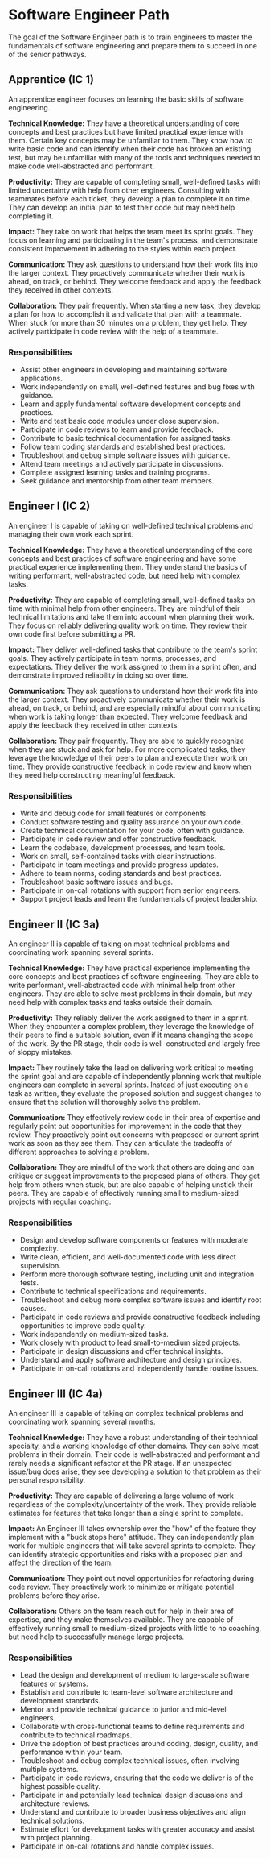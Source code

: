 # Software Engineer Path

The goal of the Software Engineer path is to train engineers to master the fundamentals of software engineering and prepare them to succeed in one of the senior pathways.

## Apprentice (IC 1)

An apprentice engineer focuses on learning the basic skills of software engineering.

**Technical Knowledge:** They have a theoretical understanding of core concepts and best practices but have limited practical experience with them. Certain key concepts may be unfamiliar to them. They know how to write basic code and can identify when their code has broken an existing test, but may be unfamiliar with many of the tools and techniques needed to make code well-abstracted and performant.

**Productivity:** They are capable of completing small, well-defined tasks with limited uncertainty with help from other engineers. Consulting with teammates before each ticket, they develop a plan to complete it on time. They can develop an initial plan to test their code but may need help completing it.

**Impact:** They take on work that helps the team meet its sprint goals. They focus on learning and participating in the team's process, and demonstrate consistent improvement in adhering to the styles within each project.

**Communication:** They ask questions to understand how their work fits into the larger context. They proactively communicate whether their work is ahead, on track, or behind. They welcome feedback and apply the feedback they received in other contexts.

**Collaboration:** They pair frequently. When starting a new task, they develop a plan for how to accomplish it and validate that plan with a teammate. When stuck for more than 30 minutes on a problem, they get help. They actively participate in code review with the help of a teammate.

### Responsibilities

* Assist other engineers in developing and maintaining software applications.
* Work independently on small, well-defined features and bug fixes with guidance.
* Learn and apply fundamental software development concepts and practices.
* Write and test basic code modules under close supervision.
* Participate in code reviews to learn and provide feedback.
* Contribute to basic technical documentation for assigned tasks.
* Follow team coding standards and established best practices.
* Troubleshoot and debug simple software issues with guidance.
* Attend team meetings and actively participate in discussions.
* Complete assigned learning tasks and training programs.
* Seek guidance and mentorship from other team members.

## Engineer I (IC 2)

An engineer I is capable of taking on well-defined technical problems and managing their own work each sprint.

**Technical Knowledge:** They have a theoretical understanding of the core concepts and best practices of software engineering and have some practical experience implementing them. They understand the basics of writing performant, well-abstracted code, but need help with complex tasks.

**Productivity:** They are capable of completing small, well-defined tasks on time with minimal help from other engineers. They are mindful of their technical limitations and take them into account when planning their work. They focus on reliably delivering quality work on time. They review their own code first before submitting a PR.

**Impact:** They deliver well-defined tasks that contribute to the team's sprint goals. They actively participate in team norms, processes, and expectations. They deliver the work assigned to them in a sprint often, and demonstrate improved reliability in doing so over time.

**Communication:** They ask questions to understand how their work fits into the larger context. They proactively communicate whether their work is ahead, on track, or behind, and are especially mindful about communicating when work is taking longer than expected. They welcome feedback and apply the feedback they received in other contexts.

**Collaboration:** They pair frequently. They are able to quickly recognize when they are stuck and ask for help. For more complicated tasks, they leverage the knowledge of their peers to plan and execute their work on time. They provide constructive feedback in code review and know when they need help constructing meaningful feedback.

### Responsibilities

* Write and debug code for small features or components.
* Conduct software testing and quality assurance on your own code.
* Create technical documentation for your code, often with guidance.
* Participate in code review and offer constructive feedback.
* Learn the codebase, development processes, and team tools.
* Work on small, self-contained tasks with clear instructions.
* Participate in team meetings and provide progress updates.
* Adhere to team norms, coding standards and best practices.
* Troubleshoot basic software issues and bugs.
* Participate in on-call rotations with support from senior engineers.
* Support project leads and learn the fundamentals of project leadership.


## Engineer II (IC 3a)

An engineer II is capable of taking on most technical problems and coordinating work spanning several sprints.

**Technical Knowledge:** They have practical experience implementing the core concepts and best practices of software engineering. They are able to write performant, well-abstracted code with minimal help from other engineers. They are able to solve most problems in their domain, but may need help with complex tasks and tasks outside their domain.

**Productivity:** They reliably deliver the work assigned to them in a sprint. When they encounter a complex problem, they leverage the knowledge of their peers to find a suitable solution, even if it means changing the scope of the work. By the PR stage, their code is well-constructed and largely free of sloppy mistakes.

**Impact:** They routinely take the lead on delivering work critical to meeting the sprint goal and are capable of independently planning work that multiple engineers can complete in several sprints. Instead of just executing on a task as written, they evaluate the proposed solution and suggest changes to ensure that the solution will thoroughly solve the problem.

**Communication:** They effectively review code in their area of expertise and regularly point out opportunities for improvement in the code that they review. They proactively point out concerns with proposed or current sprint work as soon as they see them. They can articulate the tradeoffs of different approaches to solving a problem.

**Collaboration:** They are mindful of the work that others are doing and can critique or suggest improvements to the proposed plans of others. They get help from others when stuck, but are also capable of helping unstick their peers. They are capable of effectively running small to medium-sized projects with regular coaching.

### Responsibilities

* Design and develop software components or features with moderate complexity.
* Write clean, efficient, and well-documented code with less direct supervision.
* Perform more thorough software testing, including unit and integration tests.
* Contribute to technical specifications and requirements.
* Troubleshoot and debug more complex software issues and identify root causes.
* Participate in code reviews and provide constructive feedback including opportunities to improve code quality.
* Work independently on medium-sized tasks.
* Work closely with product to lead small-to-medium sized projects.
* Participate in design discussions and offer technical insights.
* Understand and apply software architecture and design principles.
* Participate in on-call rotations and independently handle routine issues.


## Engineer III (IC 4a)

An engineer III is capable of taking on complex technical problems and coordinating work spanning several months.

**Technical Knowledge:** They have a robust understanding of their technical specialty, and a working knowledge of other domains. They can solve most problems in their domain. Their code is well-abstracted and performant and rarely needs a significant refactor at the PR stage. If an unexpected issue/bug does arise, they see developing a solution to that problem as their personal responsibility.

**Productivity:** They are capable of delivering a large volume of work regardless of the complexity/uncertainty of the work. They provide reliable estimates for features that take longer than a single sprint to complete.

**Impact:** An Engineer III takes ownership over the "how" of the feature they implement with a "buck stops here" attitude. They can independently plan work for multiple engineers that will take several sprints to complete. They can identify strategic opportunities and risks with a proposed plan and affect the direction of the team.

**Communication:** They point out novel opportunities for refactoring during code review. They proactively work to minimize or mitigate potential problems before they arise.

**Collaboration:** Others on the team reach out for help in their area of expertise, and they make themselves available. They are capable of effectively running small to medium-sized projects with little to no coaching, but need help to successfully manage large projects.

### Responsibilities

* Lead the design and development of medium to large-scale software features or systems.
* Establish and contribute to team-level software architecture and development standards.
* Mentor and provide technical guidance to junior and mid-level engineers.
* Collaborate with cross-functional teams to define requirements and contribute to technical roadmaps.
* Drive the adoption of best practices around coding, design, quality, and performance within your team.
* Troubleshoot and debug complex technical issues, often involving multiple systems.
* Participate in code reviews, ensuring that the code we deliver is of the highest possible quality.
* Participate in and potentially lead technical design discussions and architecture reviews.
* Understand and contribute to broader business objectives and align technical solutions.
* Estimate effort for development tasks with greater accuracy and assist with project planning.
* Participate in on-call rotations and handle complex issues.
